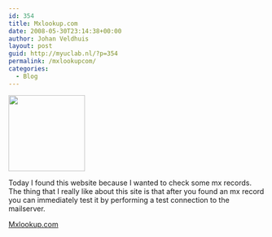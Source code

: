 ```yaml
---
id: 354
title: Mxlookup.com
date: 2008-05-30T23:14:38+00:00
author: Johan Veldhuis
layout: post
guid: http://myuclab.nl/?p=354
permalink: /mxlookupcom/
categories:
  - Blog
---
```

[<img class="alignnone size-thumbnail wp-image-353" title="MXlookup.com" src="https://i2.wp.com/myuclab.nl/wp-content/uploads/2008/05/mxlookup-150x150.jpg?resize=150%2C150" alt="" width="150" height="150" srcset="https://i2.wp.com/myuclab.nl/wp-content/uploads/2008/05/mxlookup.jpg?resize=150%2C150&ssl=1 150w, https://i1.wp.com/myuclab.nl/wp-content/uploads/D:\Web\wordpress/wp-content/uploads/2008/05/mxlookup.jpg?zoom=2&resize=150%2C150&ssl=1 300w, https://i1.wp.com/myuclab.nl/wp-content/uploads/D:\Web\wordpress/wp-content/uploads/2008/05/mxlookup.jpg?zoom=3&resize=150%2C150&ssl=1 450w" sizes="(max-width: 150px) 100vw, 150px" data-recalc-dims="1" />](https://i2.wp.com/myuclab.nl/wp-content/uploads/2008/05/mxlookup.jpg)

Today I found this website because I wanted to check some mx records. The thing that I really like about this site is that after you found an mx record you can immediately test it by performing a test connection to the mailserver.

<a href="http://mxtoolbox.com/" target="_blank">Mxlookup.com</a>